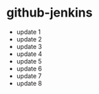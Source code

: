 # github-jenkins

- update 1
- update 2
- update 3
- update 4
- update 5
- update 6
- update 7
- update 8
